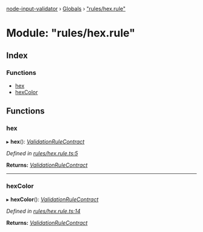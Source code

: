 [node-input-validator](../README.md) › [Globals](../globals.md) › ["rules/hex.rule"](_rules_hex_rule_.md)

# Module: "rules/hex.rule"

## Index

### Functions

* [hex](_rules_hex_rule_.md#hex)
* [hexColor](_rules_hex_rule_.md#hexcolor)

## Functions

###  hex

▸ **hex**(): *[ValidationRuleContract](../interfaces/_contracts_.validationrulecontract.md)*

*Defined in [rules/hex.rule.ts:5](https://github.com/bitnbytesio/node-input-validator/blob/952f4ba/src/rules/hex.rule.ts#L5)*

**Returns:** *[ValidationRuleContract](../interfaces/_contracts_.validationrulecontract.md)*

___

###  hexColor

▸ **hexColor**(): *[ValidationRuleContract](../interfaces/_contracts_.validationrulecontract.md)*

*Defined in [rules/hex.rule.ts:14](https://github.com/bitnbytesio/node-input-validator/blob/952f4ba/src/rules/hex.rule.ts#L14)*

**Returns:** *[ValidationRuleContract](../interfaces/_contracts_.validationrulecontract.md)*
